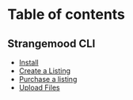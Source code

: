 # Table of contents

## Strangemood CLI

* [Install](README.md)
* [Create a Listing](strangemood-cli/create-a-listing.md)
* [Purchase a listing](strangemood-cli/purchase-a-listing.md)
* [Upload Files](strangemood-cli/upload-files.md)
